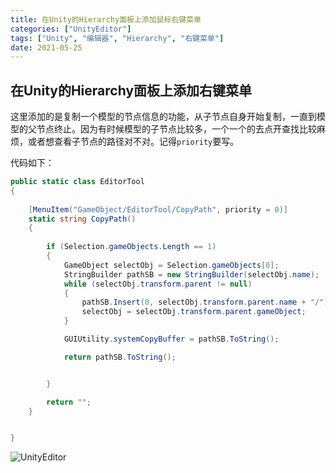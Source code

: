 ```yaml
---
title: 在Unity的Hierarchy面板上添加鼠标右键菜单
categories: ["UnityEditor"]
tags: ["Unity", "编辑器", "Hierarchy", "右键菜单"]
date: 2021-05-25
---
```


## 在Unity的Hierarchy面板上添加右键菜单




这里添加的是复制一个模型的节点信息的功能，从子节点自身开始复制，一直到模型的父节点终止。因为有时候模型的子节点比较多，一个一个的去点开查找比较麻烦，或者想查看子节点的路径对不对。记得`priority`要写。

代码如下：
```c#
public static class EditorTool
{
   
    [MenuItem("GameObject/EditorTool/CopyPath", priority = 0)]
    static string CopyPath()
    {
       
        if (Selection.gameObjects.Length == 1)
        {
            GameObject selectObj = Selection.gameObjects[0];
            StringBuilder pathSB = new StringBuilder(selectObj.name);
            while (selectObj.transform.parent != null)
            {
                pathSB.Insert(0, selectObj.transform.parent.name + "/");
                selectObj = selectObj.transform.parent.gameObject;
            }

            GUIUtility.systemCopyBuffer = pathSB.ToString();

            return pathSB.ToString();


        }

        return "";
    }


}
```

![UnityEditor](/game-tech-post/img/unity3d/1.png)
